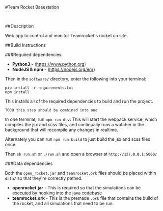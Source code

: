 #Team Rocket Basestation

<br/>

##Description

Web app to control and monitor Teamrocket's rocket on site.


##Build Instructions

###Required dependencies:

- __Python3__ - (https://www.python.org)
- __NodeJS & npm__ - (https://nodejs.org/en/)

Then in the `software/` directory, enter the following into your terminal:

`pip install -r requirements.txt`<br/>
`npm install`</br>

This installs all of the required dependencies to build and run the project.

`TODO this step should be combined into one`

In one terminal, run `npm run dev`: This will start the webpack service, which compiles the jsx and scss files, and continually runs a watcher in the background that will recompile any changes in realtime.

Alternately you can run `npm run build` to just build the jsx and scss files once.

Then `sh run.sh` or `./run.sh` and open a browser at `http://127.0.0.1:5000/`

###Data dependencies

Both the `open_rocket.jar` and `teamrocket.ork` files should be placed within `data/` so that they're correctly pathed.

- __openrocket.jar__ - This is required so that the simulations can be executed by hooking into the java codebase
- __teamrocket.ork__ - This is the premade `.ork` file that contains the build of the rocket, and all simulations that need to be run.

